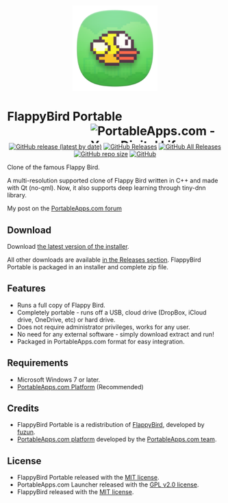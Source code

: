 <p align="center">
	<img src="./FlappyBirdPortable/App/AppInfo/appicon_256.png" width="200" alt="FlappyBird logo" title="Flappy Bird logo" />
</p>

# FlappyBird Portable<a href="https://portableapps.com/"><img src="https://cdn.portableapps.com/portableapps.com_1546.png" width="309" height="45" alt="PortableApps.com - Your Digital Life, Anywhere" title="PortableApps.com - Your Digital Life, Anywhere" align="right"></a>

<p align="center">
	<a href="https://github.com/Makazzz/FlappyBirdPortable/releases/latest"><img alt="GitHub release (latest by date)" src="https://img.shields.io/github/v/release/Makazzz/FlappyBirdPortable?color=brightgreen"></a>
	<a href="https://github.com/Makazzz/FlappyBirdPortable/releases/latest"><img alt="GitHub Releases" src="https://img.shields.io/github/downloads/Makazzz/FlappyBirdPortable/latest/total?color=yellow"></a>
	<a href="https://github.com/Makazzz/FlappyBirdPortable/releases"><img alt="GitHub All Releases" src="https://img.shields.io/github/downloads/Makazzz/FlappyBirdPortable/total?color=brightgreen"></a>
	<a href="https://github.com/Makazzz/FlappyBirdPortable"><img alt="GitHub repo size" src="https://img.shields.io/github/repo-size/Makazzz/FlappyBirdPortable?color=yellow"></a>
	<a href="https://raw.githubusercontent.com/Makazzz/FlappyBirdPortable/master/LICENSE"><img alt="GitHub" src="https://img.shields.io/github/license/Makazzz/FlappyBirdPortable?color=brightgreen"></a>
</p>

Clone of the famous Flappy Bird.

A multi-resolution supported clone of Flappy Bird written in C++ and made with Qt (no-qml). Now, it also supports deep learning through tiny-dnn library.

My post on the [PortableApps.com forum](https://portableapps.com/node/61168)

## Download

Download [the latest version of the installer][D1].

All other downloads are available [in the Releases section][D2]. FlappyBird Portable
is packaged in an installer and complete zip file.

[D1]: https://github.com/Makazzz/FlappyBirdPortable/releases/latest
[D2]: https://github.com/Makazzz/FlappyBirdPortable/releases

## Features

*	Runs a full copy of Flappy Bird.
*	Completely portable - runs off a USB, cloud drive (DropBox, iCloud drive, OneDrive, etc) or hard drive.
*	Does not require administrator privileges, works for any user.
*	No need for any external software - simply download extract and run!
*	Packaged in PortableApps.com format for easy integration.

## Requirements

*	Microsoft Windows 7 or later.
*	[PortableApps.com Platform](https://PortableApps.com/download) (Recommended)

## Credits

*	FlappyBird Portable is a redistribution of [FlappyBird](https://github.com/fuzun/Flappy-Bird-Qt), developed by [fuzun](https://github.com/fuzun).
*	[PortableApps.com platform](https://PortableApps.com/download) developed by the [PortableApps.com team](https://PortableApps.com).

## License

*	FlappyBird Portable released with the [MIT license](https://raw.githubusercontent.com/Makazzz/FlappyBirdPortable/master/LICENSE).
*	PortableApps.com Launcher released with the [GPL v2.0 license](https://raw.githubusercontent.com/Makazzz/FlappyBirdPortable/master/FlappyBirdPortable/Other/Source/LauncherLicense.txt).
*	FlappyBird released with the [MIT license](https://raw.githubusercontent.com/fuzun/Flappy-Bird-Qt/master/LICENSE).
